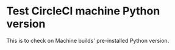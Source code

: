 # Test CircleCI machine Python version


This is to check on Machine builds' pre-installed Python version.
